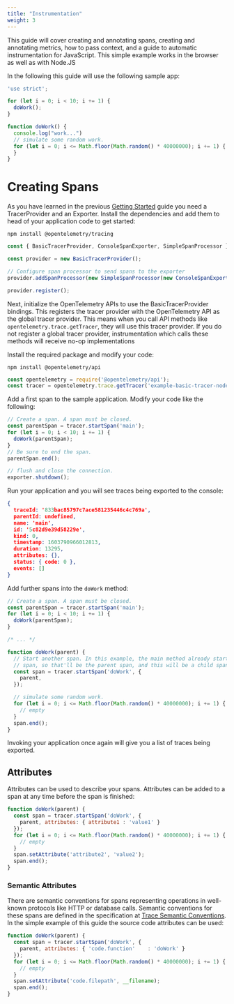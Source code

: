 ```yaml
---
title: "Instrumentation"
weight: 3
---
```


This guide will cover creating and annotating spans, creating and annotating metrics, how to pass context, and a guide to automatic instrumentation for JavaScript. This simple example works in the browser as well as with Node.JS

In the following this guide will use the following sample app:

```javascript
'use strict';

for (let i = 0; i < 10; i += 1) {
  doWork();
}

function doWork() {
  console.log("work...")
  // simulate some random work.
  for (let i = 0; i <= Math.floor(Math.random() * 40000000); i += 1) {
  }
}
```

# Creating Spans

As you have learned in the previous [Getting Started](../getting_started/) guide you need a TracerProvider and an Exporter. Install the dependencies and add them to head of your application code to get started:

```shell
npm install @opentelemetry/tracing
```

```javascript
const { BasicTracerProvider, ConsoleSpanExporter, SimpleSpanProcessor } = require('@opentelemetry/tracing');

const provider = new BasicTracerProvider();

// Configure span processor to send spans to the exporter
provider.addSpanProcessor(new SimpleSpanProcessor(new ConsoleSpanExporter()));

provider.register();
```

Next, initialize the OpenTelemetry APIs to use the BasicTracerProvider bindings.
This registers the tracer provider with the OpenTelemetry API as the global tracer provider.
This means when you call API methods like `opentelemetry.trace.getTracer`, they will use this tracer provider.
If you do not register a global tracer provider, instrumentation which calls these methods will receive no-op implementations

Install the required package and modify your code:

```shell
npm install @opentelemetry/api
```

```javascript
const opentelemetry = require('@opentelemetry/api');
const tracer = opentelemetry.trace.getTracer('example-basic-tracer-node');
```

Add a first span to the sample application. Modify your code like the following:

```javascript
// Create a span. A span must be closed.
const parentSpan = tracer.startSpan('main');
for (let i = 0; i < 10; i += 1) {
  doWork(parentSpan);
}
// Be sure to end the span.
parentSpan.end();

// flush and close the connection.
exporter.shutdown();
```

Run your application and you will see traces being exported to the console:

```json
{
  traceId: '833bac85797c7ace581235446c4c769a',
  parentId: undefined,
  name: 'main',
  id: '5c82d9e39d58229e',
  kind: 0,
  timestamp: 1603790966012813,
  duration: 13295,
  attributes: {},
  status: { code: 0 },
  events: []
}
```

Add further spans into the `doWork` method:

```javascript
// Create a span. A span must be closed.
const parentSpan = tracer.startSpan('main');
for (let i = 0; i < 10; i += 1) {
  doWork(parentSpan);
}

/* ... */

function doWork(parent) {
  // Start another span. In this example, the main method already started a
  // span, so that'll be the parent span, and this will be a child span.
  const span = tracer.startSpan('doWork', {
    parent,
  });

  // simulate some random work.
  for (let i = 0; i <= Math.floor(Math.random() * 40000000); i += 1) {
    // empty
  }
  span.end();
}
```

Invoking your application once again will give you a list of traces being exported.

## Attributes

Attributes can be used to describe your spans. Attributes can be added to a span at any time before the span is finished:

```javascript
function doWork(parent) {
  const span = tracer.startSpan('doWork', {
    parent, attributes: { attribute1 : 'value1' }
  });
  for (let i = 0; i <= Math.floor(Math.random() * 40000000); i += 1) {
    // empty
  }
  span.setAttribute('attribute2', 'value2');
  span.end();
}
```

### Semantic Attributes

There are semantic conventions for spans representing operations in well-known protocols like HTTP or database calls. Semantic conventions for these spans are defined in the specification at [Trace Semantic Conventions](https://github.com/open-telemetry/opentelemetry-specification/tree/main/specification/trace/semantic_conventions). In the simple example of this guide the source code attributes can be used:

```javascript
function doWork(parent) {
  const span = tracer.startSpan('doWork', {
    parent, attributes: { 'code.function'	 : 'doWork' }
  });
  for (let i = 0; i <= Math.floor(Math.random() * 40000000); i += 1) {
    // empty
  }
  span.setAttribute('code.filepath', __filename);
  span.end();
}
```
